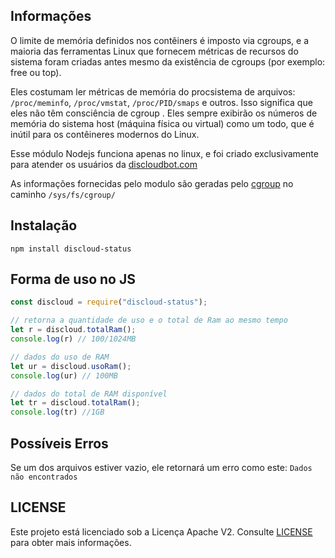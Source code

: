 ## Informações 

O limite de memória definidos nos contêiners é imposto via cgroups, e a maioria das ferramentas Linux que fornecem métricas de recursos do sistema foram criadas antes mesmo da existência de cgroups (por exemplo: free ou top). 


Eles costumam ler métricas de memória do procsistema de arquivos: `/proc/meminfo`, `/proc/vmstat`, `/proc/PID/smaps` e outros.
Isso significa que eles não têm consciência de cgroup . Eles sempre exibirão os números de memória do sistema host (máquina física ou virtual) como um todo, que é inútil para os contêineres modernos do Linux.

Esse módulo Nodejs funciona apenas no linux, e foi criado exclusivamente para atender os usuários da [discloudbot.com](https://discloudbot.com)

As informações fornecidas pelo modulo são geradas pelo [cgroup](https://www.kernel.org/doc/Documentation/cgroup-v1/) no caminho `/sys/fs/cgroup/`


## Instalação

```
npm install discloud-status
```

## Forma de uso no JS

```javascript
const discloud = require("discloud-status");

// retorna a quantidade de uso e o total de Ram ao mesmo tempo
let r = discloud.totalRam();
console.log(r) // 100/1024MB

// dados do uso de RAM
let ur = discloud.usoRam();
console.log(ur) // 100MB

// dados do total de RAM disponível
let tr = discloud.totalRam();
console.log(tr) //1GB

```

## Possíveis Erros
Se um dos arquivos estiver vazio, ele retornará um erro como este:
`Dados não encontrados`


## LICENSE
Este projeto está licenciado sob a Licença Apache V2. Consulte [LICENSE](LICENSE) para obter mais informações.


